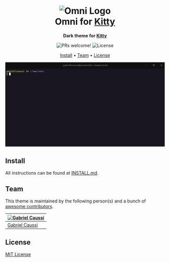 <h1 align="center">
  <br>
  <img src="https://storage.googleapis.com/golden-wind/github/omni/omni.png" alt="Omni Logo" width="100">
  <br>
  Omni for <a href="https://sw.kovidgoyal.net/kitty/">Kitty</a>
  <br>
</h1>

<p align="center">
  <strong>Dark theme for <a href="https://sw.kovidgoyal.net/kitty/">Kitty</a></strong>
</p>

<p align="center">
  <img src="https://img.shields.io/badge/PRs-welcome-%235FCC6F.svg" alt="PRs welcome!" />

  <img alt="License" src="https://img.shields.io/badge/license-MIT-%235FCC6F">
</p>

<p align="center">
  <a href="#install">Install</a> •
  <a href="#team">Team</a> •
  <a href="#license">License</a>
</p>

<p align="center">
  <img alt="Omni screnshoot for kitty" src="./screenshot.png">
</p>

## Install

All instructions can be found at [INSTALL.md](./INSTALL.md).

## Team

This theme is maintained by the following person(s) and a bunch of [awesome contributors](https://github.com/getomni/kitty/graphs/contributors).

| [![Gabriel Caussi](https://github.com/gabrielcaussi.png?size=100)](https://github.com/gabrielcaussi) |
| ---------------------------------------------------------------------------------------------------- |
| [Gabriel Caussi](https://github.com/gabrielcaussi)                                                   |

## License

[MIT License](./LICENSE.md)
